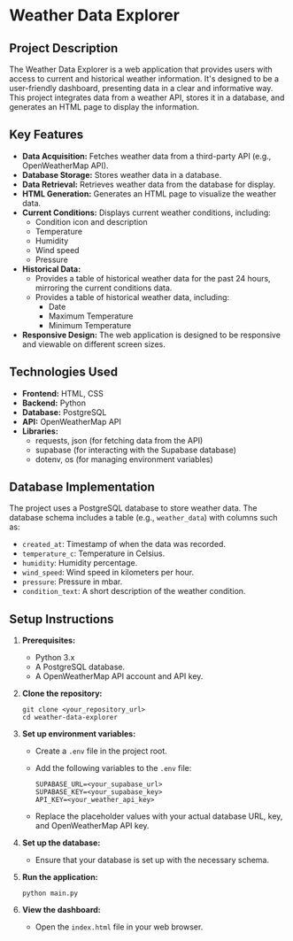 # Weather Data Explorer

## Project Description

The Weather Data Explorer is a web application that provides users with access to current and historical weather information. It's designed to be a user-friendly dashboard, presenting data in a clear and informative way. This project integrates data from a weather API, stores it in a database, and generates an HTML page to display the information.

## Key Features

* **Data Acquisition:** Fetches weather data from a third-party API (e.g., OpenWeatherMap API).
* **Database Storage:** Stores weather data in a database.
* **Data Retrieval:** Retrieves weather data from the database for display.
* **HTML Generation:** Generates an HTML page to visualize the weather data.
* **Current Conditions:** Displays current weather conditions, including:
    * Condition icon and description
    * Temperature
    * Humidity
    * Wind speed
    * Pressure
* **Historical Data:**
    * Provides a table of historical weather data for the past 24 hours, mirroring the current conditions data.
    * Provides a table of historical weather data, including:
        * Date
        * Maximum Temperature
        * Minimum Temperature
* **Responsive Design:** The web application is designed to be responsive and viewable on different screen sizes.

## Technologies Used

* **Frontend:** HTML, CSS
* **Backend:** Python
* **Database:** PostgreSQL
* **API:** OpenWeatherMap API
* **Libraries:**
    * requests, json (for fetching data from the API)
    * supabase (for interacting with the Supabase database)
    * dotenv, os (for managing environment variables)

## Database Implementation

The project uses a PostgreSQL database to store weather data. The database schema includes a table (e.g., `weather_data`) with columns such as:

* `created_at`: Timestamp of when the data was recorded.
* `temperature_c`: Temperature in Celsius.
* `humidity`: Humidity percentage.
* `wind_speed`: Wind speed in kilometers per hour.
* `pressure`: Pressure in mbar.
* `condition_text`: A short description of the weather condition.

## Setup Instructions

1.  **Prerequisites:**

    * Python 3.x
    * A PostgreSQL database.
    * A OpenWeatherMap API account and API key.

2.  **Clone the repository:**

    ```
    git clone <your_repository_url>
    cd weather-data-explorer
    ```

3.  **Set up environment variables:**

    * Create a `.env` file in the project root.
    * Add the following variables to the `.env` file:

        ```
        SUPABASE_URL=<your_supabase_url>
        SUPABASE_KEY=<your_supabase_key>
        API_KEY=<your_weather_api_key>
        ```

    * Replace the placeholder values with your actual database URL, key, and OpenWeatherMap API key.


4.  **Set up the database:**

    * Ensure that your database is set up with the necessary schema.

5.  **Run the application:**

    ```
    python main.py
    ```

6.  **View the dashboard:**

    * Open the `index.html` file in your web browser.
